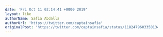 ```yaml
---
date: 'Fri Oct 11 02:14:41 +0000 2019'
layout: like
authorName: Safia Abdalla
authorUrl: 'https://twitter.com/captainsafia'
originalPost: 'https://twitter.com/captainsafia/status/1182479603350134784'
---
```

